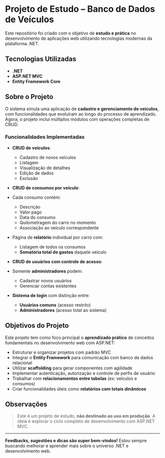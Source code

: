 # Projeto de Estudo – Banco de Dados de Veículos

Este repositório foi criado com o objetivo de **estudo e prática** no desenvolvimento de aplicações web utilizando tecnologias modernas da plataforma .NET.

## Tecnologias Utilizadas

- **.NET**
- **ASP.NET MVC**
- **Entity Framework Core**

## Sobre o Projeto

O sistema simula uma aplicação de **cadastro e gerenciamento de veículos**, com funcionalidades que evoluíram ao longo do processo de aprendizado. Agora, o projeto inclui múltiplos módulos com operações completas de CRUD.

### Funcionalidades Implementadas

-  **CRUD de veículos**:
    - Cadastro de novos veículos
    - Listagem
    - Visualização de detalhes
    - Edição de dados
    - Exclusão

-  **CRUD de consumos por veículo**:
  - Cada consumo contém:
    - Descrição
    - Valor pago
    - Data do consumo
    - Quilometragem do carro no momento
    - Associação ao veículo correspondente
  - Página de **relatório** individual por carro com:
    - Listagem de todos os consumos
    - **Somatória total de gastos** daquele veículo

-  **CRUD de usuários com controle de acesso**:
  - Somente **administradores** podem:
    - Cadastrar novos usuários
    - Gerenciar contas existentes
  - **Sistema de login** com distinção entre:
    - **Usuários comuns** (acesso restrito)
    - **Administradores** (acesso total ao sistema)

## Objetivos do Projeto

Este projeto tem como foco principal o **aprendizado prático** de conceitos fundamentais no desenvolvimento web com ASP.NET:

- Estruturar e organizar projetos com padrão MVC
- Integrar o **Entity Framework** para comunicação com banco de dados relacional
- Utilizar **scaffolding** para gerar componentes com agilidade
- Implementar autenticação, autorização e controle de perfis de usuário
- Trabalhar com **relacionamentos entre tabelas** (ex: veículos e consumos)
- Criar funcionalidades úteis como **relatórios com totais dinâmicos**

## Observações

> Este é um projeto de estudo, **não destinado ao uso em produção**. A ideia é explorar o ciclo completo de desenvolvimento com ASP.NET MVC.

---

**Feedbacks, sugestões e dicas são super bem-vindos!** Estou sempre buscando melhorar e aprender mais sobre o universo .NET e desenvolvimento web.

